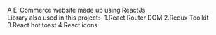A E-Commerce website made up using ReactJs
<br/>
Library also used in this project:-
1.React Router DOM
2.Redux Toolkit
3.React hot toast
4.React icons